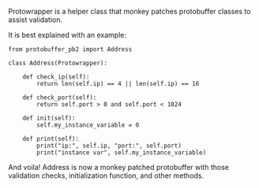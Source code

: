 Protowrapper is a helper class that monkey patches protobuffer classes to assist validation.

It is best explained with an example:

    from protobuffer_pb2 import Address

    class Address(Protowrapper):

        def check_ip(self):
            return len(self.ip) == 4 || len(self.ip) == 16

        def check_port(self):
            return self.port > 0 and self.port < 1024

        def init(self):
            self.my_instance_variable = 0

        def print(self):
            print("ip:", self.ip, "port:", self.port)
            print("instance var", self.my_instance_variable)

And voila! Address is now a monkey patched protobuffer with those validation checks, initialization function, and other methods.

